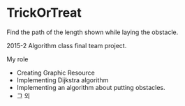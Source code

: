 # TrickOrTreat

Find the path of the length shown while laying the obstacle.

2015-2 Algorithm class final team project.

 
My role
- Creating Graphic Resource
- Implementing Dijkstra algorithm
- Implementing an algorithm about putting obstacles.
- 그 외 
